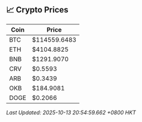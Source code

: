 ## 📈 Crypto Prices

| Coin | Price |
| ---- | ----- |
| BTC | $114559.6483 |
| ETH | $4104.8825 |
| BNB | $1291.9070 |
| CRV | $0.5593 |
| ARB | $0.3439 |
| OKB | $184.9081 |
| DOGE | $0.2066 |

_Last Updated: 2025-10-13 20:54:59.662 +0800 HKT_